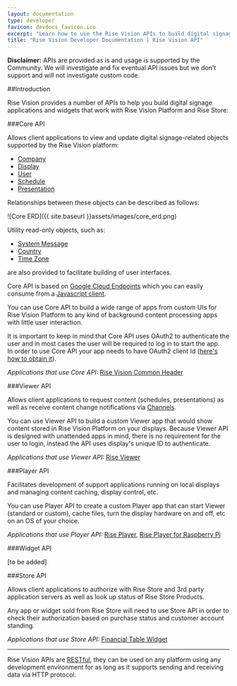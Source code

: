 ```yaml
---
layout: documentation
type: developer
favicon: devdocs_favicon.ico
excerpt: "Learn how to use the Rise Vision APIs to build digital signage applications and widgets"
title: "Rise Vision Developer Documentation | Rise Vision API"
---
```


<div class="panel-body bg-warning">
<strong>Disclaimer:</strong> APIs are provided as is and usage is supported by the Community. We will investigate and fix eventual API issues but we don't support and will not investigate custom code.
</div>

##Introduction

Rise Vision provides a number of APIs to help you build digital signage applications and widgets that work with Rise Vision Platform and Rise Store:


###Core API

Allows client applications to view and update digital signage-related objects supported by the Rise Vision platform:

- [Company]({{site.absoluteurl}}developer/core-api/company/company)
- [Display]({{site.absoluteurl}}developer/core-api/display/display)
- [User]({{site.absoluteurl}}developer/core-api/user/user)
- [Schedule]({{site.absoluteurl}}developer/core-api/schedule/schedule)
- [Presentation]({{site.absoluteurl}}developer/core-api/presentation/presentation)
  

Relationships between these objects can be described as follows:

![Core ERD]({{ site.baseurl }}assets/images/core_erd.png)

Utility read-only objects, such as:

- [System Message]({{site.absoluteurl}}developer/core-api/systemmessage/system-message)
- [Country]({{site.absoluteurl}}developer/core-api/country/country)
- [Time Zone]({{site.absoluteurl}}developer/core-api/timezone/timezone)

are also provided to facilitate building of user interfaces.

Core API is based on [Google Cloud Endpoints](https://cloud.google.com/appengine/docs/java/endpoints/) which you can easily consume from a [Javascript client](https://cloud.google.com/appengine/docs/java/endpoints/consume_js).

You can use Core API to build a wide range of apps from custom UIs for Rise Vision Platform to any kind of background content processing apps with little user interaction.

It is important to keep in mind that Core API uses OAuth2 to authenticate the user and in most cases the user will be required to log in to start the app.    
In order to use Core API your app needs to have OAuth2 client Id ([here's how to obtain it]({{site.absoluteurl}}/developer/getting-started/registration/clientId)).

*Applications that use Core API:* [Rise Vision Common Header](https://github.com/Rise-Vision/common-header)


###Viewer API

Allows client applications to request content (schedules, presentations) as well as receive content change notifications via [Channels](https://cloud.google.com/appengine/docs/java/channel/).

You can use Viewer API to build a custom Viewer app that would show content stored in Rise Vision Platform on your displays.
Because Viewer API is designed with unattended apps in mind, there is no requirement for the user to login, instead the API uses display's unique ID to authenticate.

*Applications that use Viewer API:* [Rise Viewer](https://github.com/Rise-Vision/viewer)


###Player API

Facilitates development of support applications running on local displays and managing content caching, display control, etc.

You can use Player API to create a custom Player app that can start Viewer (standard or custom), cache files, turn the display hardware on and off, etc on an OS of your choice.

*Applications that use Player API:* [Rise Player](https://github.com/Rise-Vision/player-native), [Rise Player for Raspberry Pi](https://github.com/Rise-Vision/player-raspberrypi)

###Widget API


[to be added]


###Store API

Allows client applications to authorize with Rise Store and 3rd party application servers as well as look up status of Rise Store Products.

Any app or widget sold from Rise Store will need to use Store API in order to check their authorization based on purchase status and customer account standing.

*Applications that use Store API:* [Financial Table Widget](https://github.com/Rise-Vision/widget-financial-table)

---

Rise Vision APIs are [RESTful](http://en.wikipedia.org/wiki/Representational_state_transfer), they can be used on any platform using any development environment for as long as it supports sending and receiving data via HTTP protocol.
